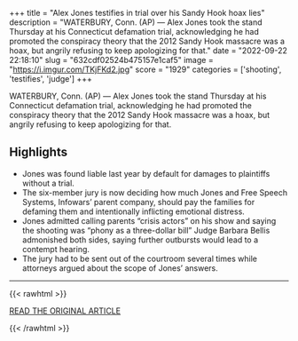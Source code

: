 +++
title = "Alex Jones testifies in trial over his Sandy Hook hoax lies"
description = "WATERBURY, Conn. (AP) — Alex Jones took the stand Thursday at his Connecticut defamation trial, acknowledging he had promoted the conspiracy theory that the 2012 Sandy Hook massacre was a hoax, but angrily refusing to keep apologizing for that."
date = "2022-09-22 22:18:10"
slug = "632cdf02524b475157e1caf5"
image = "https://i.imgur.com/TKjFKd2.jpg"
score = "1929"
categories = ['shooting', 'testifies', 'judge']
+++

WATERBURY, Conn. (AP) — Alex Jones took the stand Thursday at his Connecticut defamation trial, acknowledging he had promoted the conspiracy theory that the 2012 Sandy Hook massacre was a hoax, but angrily refusing to keep apologizing for that.

## Highlights

- Jones was found liable last year by default for damages to plaintiffs without a trial.
- The six-member jury is now deciding how much Jones and Free Speech Systems, Infowars’ parent company, should pay the families for defaming them and intentionally inflicting emotional distress.
- Jones admitted calling parents “crisis actors” on his show and saying the shooting was “phony as a three-dollar bill” Judge Barbara Bellis admonished both sides, saying further outbursts would lead to a contempt hearing.
- The jury had to be sent out of the courtroom several times while attorneys argued about the scope of Jones’ answers.

---

{{< rawhtml >}}
  <p class="article-category">
    <a target="_blank" href="https://apnews.com/article/shootings-texas-school-connecticut-alex-jones-27d267234406d0bb6b3d102b9dc0c0b8?utm_source=homepage&amp;utm_medium=TopNews&amp;utm_campaign=position_06">READ THE ORIGINAL ARTICLE</a>
  </p>
{{< /rawhtml >}}

